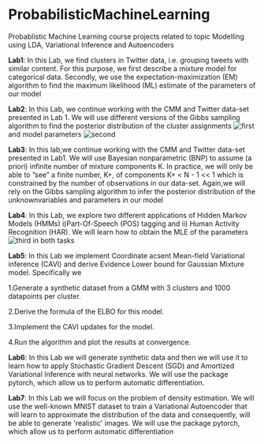 # ProbabilisticMachineLearning
Probablistic Machine Learning course projects related to topic Modelling using LDA, Variational Inference and Autoencoders

**Lab1**: In this Lab, we find clusters in Twitter data, i.e. grouping tweets with similar content. For this purpose, we first describe a mixture model for categorical data.
Secondly, we use the expectation-maximization (EM) algorithm to find the maximum likelihood (ML) estimate of the parameters of our model

**Lab2**: In this Lab, we continue working with the CMM and Twitter data-set presented in Lab 1. We will use different versions of the Gibbs sampling algorithm to find the posterior distribution of the cluster assignments ![first](http://www.sciweavers.org/upload/Tex2Img_1612947607/render.png) and model parameters ![second](http://www.sciweavers.org/upload/Tex2Img_1612947701/render.png)

**Lab3**: In this lab,we  continue working with the CMM and Twitter data-set presented in Lab1. We will use Bayesian nonparametric (BNP) to assume (a priori) infinite number of mixture components K. In practice, we will only be able to ”see” a finite number, K+, of components K+ < N - 1 << 1 which is constrained by the number of observations in our data-set. Again,we will rely on the Gibbs sampling algorithm to infer the posterior distribution of the unknownvariables and parameters in our model

**Lab4**: In this Lab, we explore two different applications of Hidden Markov Models (HMMs) i)Part-Of-Speech (POS) tagging and ii) Human Activity Recognition (HAR). We will learn how to obtain the MLE of the parameters ![third](http://www.sciweavers.org/upload/Tex2Img_1612948134/render.png) in both tasks

**Lab5**: In this Lab we implement  Coordinate acsent Mean-field Variational inference (CAVI) and derive Evidence Lower bound for Gaussian Mixture model. Specifically we

  1.Generate a synthetic dataset from a GMM with 3 clusters and 1000 datapoints per cluster.
  
  2.Derive the formula of the ELBO for this model.
  
  3.Implement the CAVI updates for the model.
  
  4.Run the algorithm and plot the results at convergence.
  
**Lab6**:  In this Lab we will generate synthetic data and then we will use it to learn how to apply Stochastic Gradient Descent (SGD) and Amortized Variational Inference with neural networks. We will use the package pytorch, which allow us to perform automatic differentiation.

**Lab7**: In this Lab  we will focus on the problem of density estimation. We will use the well-known MNIST dataset to train a Variational Autoencoder that will learn to approximate the distribution of the data and consequently, will be able to generate 'realistic' images. We will use the package pytorch, which allow us to perform automatic differentiation
